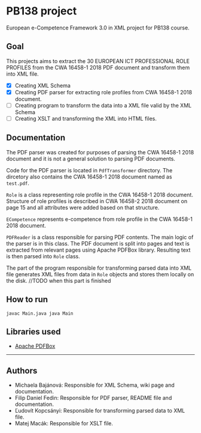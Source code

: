 # PB138 project
European e-Competence Framework 3.0 in XML project for PB138 course.

## Goal
This projects aims to extract the 30 EUROPEAN ICT PROFESSIONAL ROLE PROFILES
from the CWA 16458-1 2018 PDF document and transform them into XML file.

- [x] Creating XML Schema
- [x] Creating PDF parser for extracting role profiles from CWA 16458-1 2018 document.
- [ ] Creating program to transform the data into a XML file valid by the XML Schema
- [ ] Creating XSLT and transforming the XML into HTML files.

## Documentation
The PDF parser was created for purposes of parsing the CWA 16458-1 2018 document and it is not a general solution to parsing PDF documents. 

Code for the PDF parser is located in `PdfTransformer` directory. The dircetory also contains the CWA 16458-1 2018 document named as `test.pdf`. 

`Role` is a class representing role profile in the CWA 16458-1 2018 document. Structure of role profiles is described in CWA 16458-2 2018 document on page 15 and all attributes were added based on that structure.

`ECompetence` represents e-competence from role profile in the CWA 16458-1 2018 document. 

`PDFReader` is a class responsible for parsing PDF contents. The main logic of the parser is in this class. The PDF document is split into pages and text is extracted from relevant pages using Apache PDFBox library. Resulting text is then parsed into `Role` class.

The part of the program responsible for transforming parsed data into XML file generates XML files from data in `Role` objects and stores them locally on the disk. //TODO when this part is finished

## How to run
`javac Main.java
java Main`

## Libraries used
- [Apache PDFBox](https://pdfbox.apache.org/)

---------
## Authors
- Michaela Bajánová: Responsible for XML Schema, wiki page and documentation.
- Filip Daniel Fedin: Responsible for PDF parser, README file and documentation. 
- Ľudovít Kopcsányi: Responsible for transforming parsed data to XML file.
- Matej Macák: Responsible for XSLT file.


